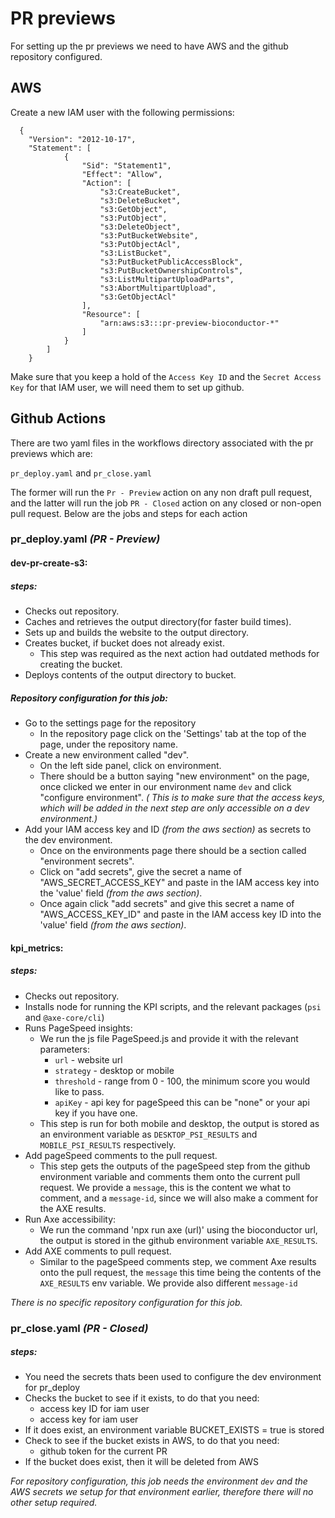 # PR previews

For setting up the pr previews we need to have AWS and the github repository configured.

## AWS 
Create a new IAM user with the following permissions:

```
  {
	"Version": "2012-10-17",
	"Statement": [
            {
                "Sid": "Statement1",
                "Effect": "Allow",
                "Action": [
                    "s3:CreateBucket",
                    "s3:DeleteBucket",
                    "s3:GetObject",
                    "s3:PutObject",
                    "s3:DeleteObject",
                    "s3:PutBucketWebsite",
                    "s3:PutObjectAcl",
                    "s3:ListBucket",
                    "s3:PutBucketPublicAccessBlock",
                    "s3:PutBucketOwnershipControls",
                    "s3:ListMultipartUploadParts",
                    "s3:AbortMultipartUpload",
                    "s3:GetObjectAcl"
                ],
                "Resource": [
                    "arn:aws:s3:::pr-preview-bioconductor-*"
                ]
            }
	    ]
    }
```

Make sure that you keep a hold of the `Access Key ID` and the `Secret Access Key` for that IAM user, we  will need them to set up github.


## Github Actions

There are two yaml files in the workflows directory associated with the pr previews which are:

`pr_deploy.yaml` and `pr_close.yaml`

The former will run the `Pr - Preview` action on any non draft pull request, and the latter will run the job `PR - Closed` action on any closed or non-open pull request. Below are the jobs and steps for each action 

### pr_deploy.yaml *(PR - Preview)*
#### dev-pr-create-s3:
##### steps: 
- Checks out repository.
- Caches and retrieves the output directory(for faster build times).
- Sets up and builds the website to the output directory.
- Creates bucket, if bucket does not already exist.
    - This step was required as the next action had outdated methods for creating the bucket.
- Deploys contents of the output directory to bucket.

##### Repository configuration for this job:

- Go to the settings page for the repository
    - In the repository page click on the 'Settings' tab at the top of the page, under the repository name.
- Create a new environment called "dev".
    - On the left side panel, click on environment.
    - There should be a button saying "new environment" on the page, once clicked we enter in our environment name `dev` and click "configure environment". *( This is to make sure that the access keys, which will be added in the next step are only accessible on a dev environment.)*
- Add your IAM access key and ID *(from the aws section)* as secrets to the dev environment.
    - Once on the environments page there should be a section called "environment secrets". 
    - Click on "add secrets", give the secret a name of "AWS_SECRET_ACCESS_KEY" and paste in the IAM access key into the 'value' field *(from the aws section)*.
    - Once again click "add secrets" and give this secret a name of "AWS_ACCESS_KEY_ID" and paste in the IAM access key ID into the 'value' field *(from the aws section)*.

#### kpi_metrics:

##### steps: 
- Checks out repository.
- Installs node for running the KPI scripts, and the relevant packages (`psi` and `@axe-core/cli`)
- Runs PageSpeed insights:
    - We run the js file PageSpeed.js and provide it with the relevant parameters:
        - `url` - website url 
        - `strategy` - desktop or mobile 
        - `threshold` - range from 0 - 100, the minimum score you would like to pass.
        - `apiKey` - api key for pageSpeed this can be "none" or your api key if you have one.
    - This step is run for both mobile and desktop, the output is stored as an environment variable as `DESKTOP_PSI_RESULTS` and `MOBILE_PSI_RESULTS` respectively.
- Add pageSpeed comments to the pull request.
    - This step gets the outputs of the pageSpeed step from the github environment variable and comments them onto the current pull request. We provide a `message`, this is the content we what to comment, and a `message-id`, since we will also make a comment for the AXE results.
- Run Axe accessibility:
    - We run the command 'npx run axe (url)' using the bioconductor url, the output is stored in the github environment variable `AXE_RESULTS`.
- Add AXE comments to pull request.
    - Similar to the pageSpeed comments step, we comment Axe results onto the pull request, the `message` this time being the contents of the `AXE_RESULTS` env variable. We provide also different `message-id`

*There is no specific repository configuration for this job.*

### pr_close.yaml *(PR - Closed)*
##### steps:
- You need the secrets thats been used to configure the dev environment for pr_deploy
- Checks the bucket to see if it exists, to do that you need:
    - access key ID for iam user
    - access key for iam user
- If it does exist, an environment variable BUCKET_EXISTS = true is stored 
- Check to see if the bucket exists in AWS, to do that you need:
    - github token for the current PR
- If the bucket does exist, then it will be deleted from AWS


*For repository configuration, this job needs the environment `dev` and the AWS secrets we setup for that environment earlier, therefore there will no other setup required.*
